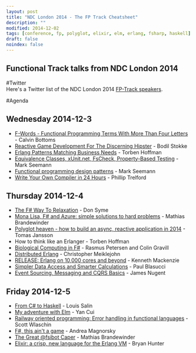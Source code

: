 ```yaml
---
layout: post
title: "NDC London 2014 - The FP Track Cheatsheet"
description: ""
modified: 2014-12-02
tags: [conference, fp, polyglot, elixir, elm, erlang, fsharp, haskell]
draft: false
noindex: false
---
```


## Functional Track talks from NDC London 2014
 

#Twitter  
Here's a Twitter list of the NDC London 2014 [FP-Track speakers](https://twitter.com/bryan_hunter/lists/ndc-london-2014-fp-track).

#Agenda

## Wednesday 2014-12-3
 
* [F-Words - Functional Programming Terms With More Than Four Letters](https://vimeo.com/113519770) - Calvin Bottoms
* [Reactive Game Development For The Discerning Hipster](https://vimeo.com/113519772) - Bodil Stokke
* [Erlang Patterns Matching Business Needs](https://vimeo.com/113519771) - Torben Hoffman
* [Equivalence Classes, xUnit.net, FsCheck, Property-Based Testing](https://vimeo.com/113588389) - Mark Seemann
* [Functional programming design patterns](http://www.ndcvideos.com/#/app/video/2311) - Mark Seemann
* [Write Your Own Compiler in 24 Hours](https://vimeo.com/113588390) - Phillip Trelford
 
## Thursday 2014-12-4
 
* [The F# Way To Relaxation](https://vimeo.com/113594249) - Don Syme
* [Mona Lisa, F# and Azure: simple solutions to hard problems](https://vimeo.com/113597999) - Mathias Brandewinder
* [Polyglot heaven - how to build an async, reactive application in 2014](https://vimeo.com/113604450) - Tomas Jansson
* How to think like an Erlanger - Torben Hoffman
* [Biological Computing in F#](https://vimeo.com/113614856) - Rasmus Petersen and Colin Gravill
* [Distributed Erlang](https://vimeo.com/113632427) - Christopher Meiklejohn
* [RELEASE: Erlang on 10,000 cores and beyond](https://vimeo.com/113632427) - Kenneth Mackenzie
* [Simpler Data Access and Smarter Calculations](https://vimeo.com/113686745) - Paul Blasucci
* [Event Sourcing, Messaging and CQRS Basics](https://vimeo.com/113615071) - James Nugent

## Friday 2014-12-5
 
* [From C# to Haskell](https://vimeo.com/113700750) - Louis Salin
* [My adventure with Elm](https://vimeo.com/113703868) - Yan Cui
* [Railway oriented programming: Error handling in functional languages](https://vimeo.com/113707214) - Scott Wlaschin
* [F#, this ain't a game](https://vimeo.com/113716254) - Andrea Magnorsky
* [The Great @fsibot Caper](https://vimeo.com/113725369) - Mathias Brandewinder
* [Elixir: a crisp, new language for the Erlang VM](https://vimeo.com/113731341) - Bryan Hunter



